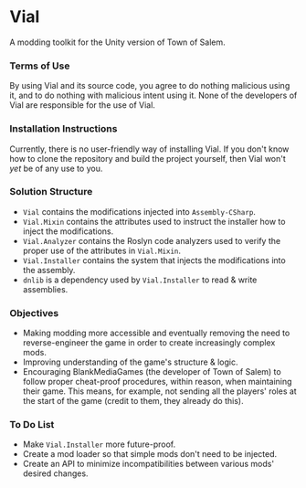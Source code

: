 # Vial

A modding toolkit for the Unity version of Town of Salem.

### Terms of Use

By using Vial and its source code, you agree to do nothing malicious using it, and to do nothing with malicious intent using it.
None of the developers of Vial are responsible for the use of Vial.

### Installation Instructions

Currently, there is no user-friendly way of installing Vial.
If you don't know how to clone the repository and build the project yourself, then Vial won't *yet* be of any use to you.

### Solution Structure

* `Vial` contains the modifications injected into `Assembly-CSharp`.
* `Vial.Mixin` contains the attributes used to instruct the installer how to inject the modifications.
* `Vial.Analyzer` contains the Roslyn code analyzers used to verify the proper use of the attributes in `Vial.Mixin`.
* `Vial.Installer` contains the system that injects the modifications into the assembly.
* `dnlib` is a dependency used by `Vial.Installer` to read & write assemblies.

### Objectives

* Making modding more accessible and eventually removing the need to reverse-engineer the game in order to create increasingly complex mods.
* Improving understanding of the game's structure & logic.
* Encouraging BlankMediaGames (the developer of Town of Salem) to follow proper cheat-proof procedures, within reason, when maintaining their game.
This means, for example, not sending all the players' roles at the start of the game (credit to them, they already do this).

### To Do List

* Make `Vial.Installer` more future-proof.
* Create a mod loader so that simple mods don't need to be injected.
* Create an API to minimize incompatibilities between various mods' desired changes.

